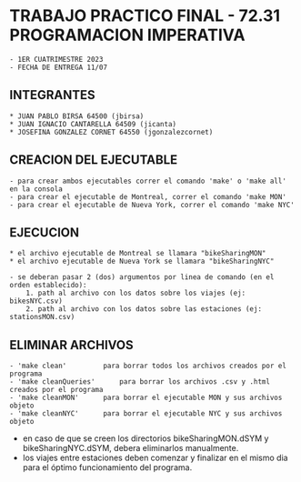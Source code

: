 # TRABAJO PRACTICO FINAL - 72.31 PROGRAMACION IMPERATIVA
	- 1ER CUATRIMESTRE 2023
	- FECHA DE ENTREGA 11/07

## INTEGRANTES
	* JUAN PABLO BIRSA 64500 (jbirsa)
	* JUAN IGNACIO CANTARELLA 64509 (jicanta)
	* JOSEFINA GONZALEZ CORNET 64550 (jgonzalezcornet)

## CREACION DEL EJECUTABLE
	- para crear ambos ejecutables correr el comando 'make' o 'make all' en la consola
	- para crear el ejecutable de Montreal, correr el comando 'make MON'
	- para crear el ejecutable de Nueva York, correr el comando 'make NYC'

## EJECUCION
	* el archivo ejecutable de Montreal se llamara "bikeSharingMON"
	* el archivo ejecutable de Nueva York se llamara "bikeSharingNYC"

	- se deberan pasar 2 (dos) argumentos por linea de comando (en el orden establecido):
		1. path al archivo con los datos sobre los viajes (ej: bikesNYC.csv)
		2. path al archivo con los datos sobre las estaciones (ej: stationsMON.csv)

## ELIMINAR ARCHIVOS
	- 'make clean'		   para borrar todos los archivos creados por el programa
	- 'make cleanQueries'	   para borrar los archivos .csv y .html creados por el programa
	- 'make cleanMON'	   para borrar el ejecutable MON y sus archivos objeto
	- 'make cleanNYC' 	   para borrar el ejecutable NYC y sus archivos objeto

* en caso de que se creen los directorios bikeSharingMON.dSYM y bikeSharingNYC.dSYM, debera eliminarlos manualmente.
* los viajes entre estaciones deben comenzar y finalizar en el mismo dia para el óptimo funcionamiento del programa.